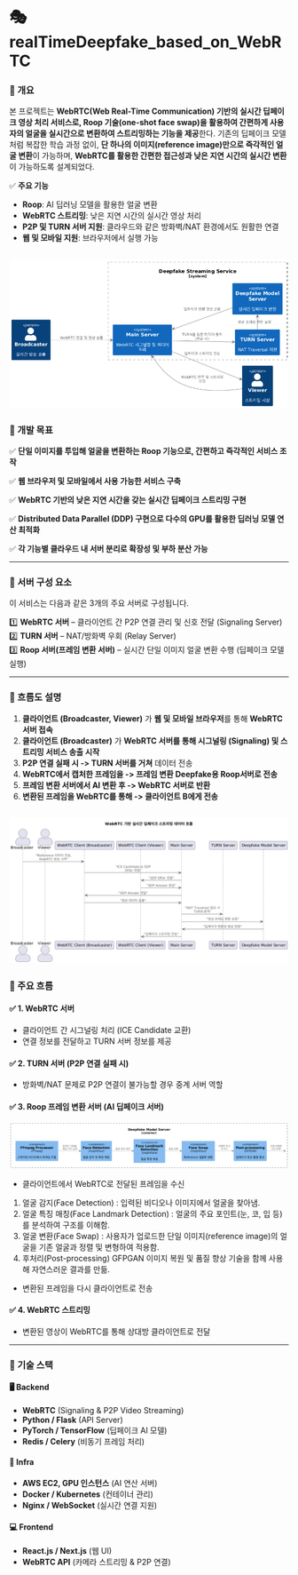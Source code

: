 # 🎭 realTimeDeepfake_based_on_WebRTC

### 📌 개요
본 프로젝트는 **WebRTC(Web Real-Time Communication) 기반의 실시간 딥페이크 영상 처리 서비스로, Roop 기술(one-shot face swap)을 활용하여 간편하게 사용자의 얼굴을 실시간으로 변환하여 스트리밍하는 기능을 제공**한다.
기존의 딥페이크 모델처럼 복잡한 학습 과정 없이, **단 하나의 이미지(reference image)만으로 즉각적인 얼굴 변환**이 가능하며, **WebRTC를 활용한 간편한 접근성과 낮은 지연 시간의 실시간 변환**이 가능하도록 설계되었다.

✅ **주요 기능**  
- **Roop**: AI 딥러닝 모델을 활용한 얼굴 변환  
- **WebRTC 스트리밍**: 낮은 지연 시간의 실시간 영상 처리  
- **P2P 및 TURN 서버 지원**: 클라우드와 같은 방화벽/NAT 환경에서도 원활한 연결  
- **웹 및 모바일 지원**: 브라우저에서 실행 가능


![설명](./processD.png)
---

### 📌 개발 목표
✅ **단일 이미지를 투입해 얼굴을 변환하는 Roop 기능으로, 간편하고 즉각적인 서비스 조작**

✅ **웹 브라우저 및 모바일에서 사용 가능한 서비스 구축**

✅ **WebRTC 기반의 낮은 지연 시간을 갖는 실시간 딥페이크 스트리밍 구현**

✅ **Distributed Data Parallel (DDP) 구현으로 다수의 GPU를 활용한 딥러닝 모델 연산 최적화**  

✅ **각 기능별 클라우드 내 서버 분리로 확장성 및 부하 분산 가능**  

---


### 📌 서버 구성 요소
이 서비스는 다음과 같은 3개의 주요 서버로 구성됩니다.

1️⃣ **WebRTC 서버** – 클라이언트 간 P2P 연결 관리 및 신호 전달 (Signaling Server)  
2️⃣ **TURN 서버** – NAT/방화벽 우회 (Relay Server)  
3️⃣ **Roop 서버(프레임 변환 서버)** – 실시간 단일 이미지 얼굴 변환 수행 (딥페이크 모델 실행)  

---

### 📍 흐름도 설명
1. **클라이언트 (Broadcaster, Viewer)** 가 **웹 및 모바일 브라우저**를 통해 **WebRTC 서버 접속**
2. **클라이언트 (Broadcaster)** 가 **WebRTC 서버를 통해 시그널링 (Signaling) 및 스트리밍 서비스 송출 시작**
3. **P2P 연결 실패 시 -> TURN 서버를 거쳐** 데이터 전송
4. **WebRTC에서 캡처한 프레임을 -> 프레임 변환 Deepfake용 Roop서버로 전송**
5. **프레임 변환 서버에서 AI 변환 후 -> WebRTC 서버로 반환**
6. **변환된 프레임을 WebRTC를 통해 -> 클라이언트 B에게 전송**


![설명](./sequenceMain.png)
---
### 📌 주요 흐름

#### ✅ 1. WebRTC 서버
- 클라이언트 간 시그널링 처리 (ICE Candidate 교환)
- 연결 정보를 전달하고 TURN 서버 정보를 제공

#### ✅ 2. TURN 서버 (P2P 연결 실패 시)
- 방화벽/NAT 문제로 P2P 연결이 불가능할 경우 중계 서버 역할

#### ✅ 3. Roop 프레임 변환 서버 (AI 딥페이크 서버)

![설명](./deepseq.png)

- 클라이언트에서 WebRTC로 전달된 프레임을 수신
1) 얼굴 감지(Face Detection) : 입력된 비디오나 이미지에서 얼굴을 찾아냄.
2) 얼굴 특징 매칭(Face Landmark Detection) : 얼굴의 주요 포인트(눈, 코, 입 등)를 분석하여 구조를 이해함.
3) 얼굴 변환(Face Swap) : 사용자가 업로드한 단일 이미지(reference image)의 얼굴을 기존 얼굴과 정렬 및 변형하여 적용함.
4) 후처리(Post-processing)
GFPGAN 이미지 복원 및 품질 향상 기술을 함께 사용해 자연스러운 결과를 만듦.

- 변환된 프레임을 다시 클라이언트로 전송


#### ✅ 4. WebRTC 스트리밍
- 변환된 영상이 WebRTC를 통해 상대방 클라이언트로 전달

---

### 📌 기술 스택

#### 🖥 **Backend**
- **WebRTC** (Signaling & P2P Video Streaming)
- **Python / Flask** (API Server)
- **PyTorch / TensorFlow** (딥페이크 AI 모델)
- **Redis / Celery** (비동기 프레임 처리)

#### 📡 **Infra**
- **AWS EC2, GPU 인스턴스** (AI 연산 서버)
- **Docker / Kubernetes** (컨테이너 관리)
- **Nginx / WebSocket** (실시간 연결 지원)

#### 💻 **Frontend**
- **React.js / Next.js** (웹 UI)
- **WebRTC API** (카메라 스트리밍 & P2P 연결)

